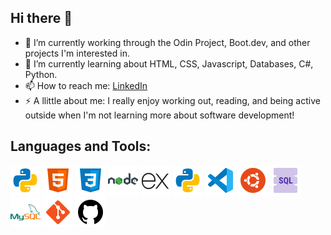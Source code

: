 ## Hi there 👋

- 🔭 I’m currently working through the Odin Project, Boot.dev, and other projects I'm interested in.
- 🌱 I’m currently learning about HTML, CSS, Javascript, Databases, C#, Python.
- 📫 How to reach me: [LinkedIn](https://www.linkedin.com/in/pbmartinez/)
- ⚡ A llittle about me: I really enjoy working out, reading, and being active outside when I'm not learning more about software development! 

## Languages and Tools:
![javascript](./images/python.png)
![html](./images/html.png)
![css](./images/css3.png)
![node js](./images/nodejs.png)
![express](./images/express-js.png)
![python](./images/python.png)
![vs code](./images/vs-code.png)
![ubuntu](./images/ubuntu.png)
![sql](./images/sql.png)
![mysql](./images/mysql.png)
![git](./images/git.png)
![github](./images/github.png)